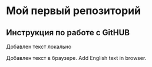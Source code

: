 # Мой первый репозиторий

## Инструкция по работе с GitHUB
Добавлен текст локально

Добавлен текст в браузере. Add English text in browser.
